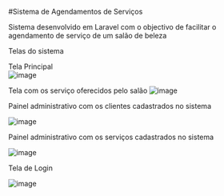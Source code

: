 #Sistema de Agendamentos de Serviços

Sistema desenvolvido em Laravel com o objectivo de facilitar o agendamento de  serviço de um salão de beleza

Telas do sistema

Tela Principal <br>
![image](https://github.com/HelioEdgar/SalaoAniellaHair/assets/111396187/ac90b484-0ccc-41d5-bb45-ef6fc4a7b901)
<br>


Tela com os serviço oferecidos pelo salão
![image](https://github.com/HelioEdgar/SalaoAniellaHair/assets/111396187/4192e706-871b-4c59-b50a-dc7f8a22dc1e)



Painel administrativo com os clientes cadastrados no sistema

![image](https://github.com/HelioEdgar/SalaoAniellaHair/assets/111396187/75810fc4-ae01-48c2-a54e-5b3f20bf1f0b)

Painel administrativo com os serviços cadastrados no sistema

![image](https://github.com/HelioEdgar/SalaoAniellaHair/assets/111396187/58766d04-e45f-48eb-a293-d3bd96f4f39c)

Tela de Login

![image](https://github.com/HelioEdgar/SalaoAniellaHair/assets/111396187/b7c2c79c-a13e-4b17-8ce2-d53587b8f9d0)

